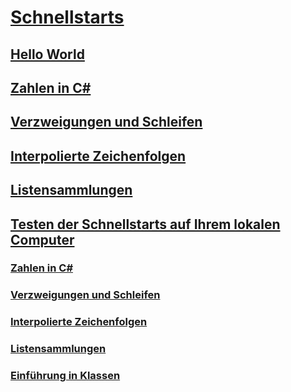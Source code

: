 # [Schnellstarts](index.md)
## [Hello World](hello-world.yml)
## [Zahlen in C#](numbers-in-csharp.yml)
## [Verzweigungen und Schleifen](branches-and-loops.yml)
## [Interpolierte Zeichenfolgen](interpolated-strings.yml)
## [Listensammlungen](list-collection.yml)
## [Testen der Schnellstarts auf Ihrem lokalen Computer](local-environment.md)
### [Zahlen in C#](numbers-in-csharp-local.md)
### [Verzweigungen und Schleifen](branches-and-loops-local.md)
### [Interpolierte Zeichenfolgen](interpolated-strings-local.md)
### [Listensammlungen](arrays-and-collections.md)
### [Einführung in Klassen](introduction-to-classes.md)
